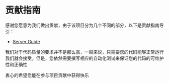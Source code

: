 # 贡献指南

感谢您愿意为我们做出贡献，由于该项目分为几个不同的部分，以下是贡献指南导引：

- [Server Guide](https://skyuoi.github.io/OurChat/zh/server-develop.html)

我们对于代码质量的要求并不是那么高，一般来说，只需要您的代码能够正常运行我们就会接受。但是，您依然需要撰写相应的自动化测试来保证您的代码的可维护性和正确性

衷心的希望您能在参与项目贡献中获得快乐
